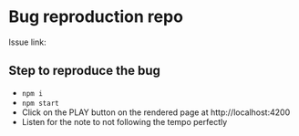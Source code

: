 # Bug reproduction repo

Issue link: 

## Step to reproduce the bug
- `npm i`
- `npm start`
- Click on the PLAY button on the rendered page at http://localhost:4200
- Listen for the note to not following the tempo perfectly
